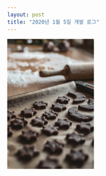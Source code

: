 ```yaml
---
layout: post
title: "2020년 1월 5일 개발 로그"
---
```


<img width="200" id="input" src="/assets/images/first.jpg">

<div id="chart_div" style="width: 900px; height: 500px;"></div>

<script type="text/javascript">
  function create_histogram() {
    // adjust output rectangle
    // let o = document.getElementById('input');
    // document.getElementById('output').width = o.clientWidth;
    // document.getElementById('output').height = o.clientHeight;
    let input = cv.imread('input');
    cv.cvtColor(input, input, cv.COLOR_RGBA2GRAY);
    let output = new Array(input.rows * input.cols + 1);
    // let output = new Array(256);
    output.forEach(x => x = ['', 0]);
    for(let i = 0; i < input.rows * input.cols + 1; i++) {
      output[i + 1] = [i, 0];
    }
    for(let y = 0; y < input.rows; y++) {
      for(let x = 0; x < input.cols; x++) {
        output[y * input.rows + x + 1][0] = '(' + y + ',' + x + ')';
        output[y * input.rows + x + 1][1] = input.ucharAt(y, x);
      }
    }
    output[0] = ['coordinate', 'y'];

    google.charts.load("current", {packages:["corechart"]});
      google.charts.setOnLoadCallback(drawChart);
      function drawChart() {
        var data = google.visualization.arrayToDataTable(output);

          var options = {
              title: 'Approximating Normal Distribution',
              legend: { position: 'none' },
              colors: ['#4285F4'],

              chartArea: { width: 401 },
              hAxis: {
                ticks: [0, 32, 64, 96, 128, 160, 192, 224, 256]
              },
              bar: { gap: 0 },

              histogram: {
                bucketSize: 1,
                maxNumBuckets: input.rows * input.cols + 1,
                minValue: -1,
                maxValue: 1
              }
            };

        var chart = new google.visualization.Histogram(document.getElementById('chart_div'));
        chart.draw(data, options);
      }
      input.delete();
  }
  dispatch(create_histogram);
</script>
